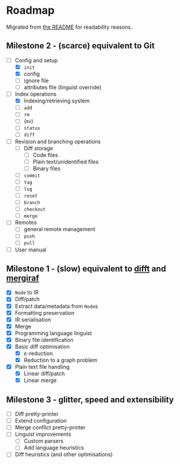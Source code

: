Roadmap
=======

Migrated from [the README](./README.markdown) for readability reasons.

Milestone 2 - (scarce) equivalent to Git
----------------------------------------

- [ ] Config and setup
  - [x] `init`
  - [x] config
  - [ ] ignore file
  - [ ] attributes file (linguist override)
- [ ] Index operations
  - [x] Indexing/retrieving system
  - [ ] `add`
  - [ ] `rm`
  - [ ] (`mv`)
  - [ ] `status`
  - [ ] `diff`
- [ ] Revision and branching operations
  - [ ] Diff storage
	- [ ] Code files
	- [ ] Plain text/unidentified files
	- [ ] Binary files
  - [ ] `commit`
  - [ ] `tag`
  - [ ] `log`
  - [ ] `reset`
  - [ ] `branch`
  - [ ] `checkout`
  - [ ] `merge`
- [ ] Remotes
  - [ ] general remote management
  - [ ] `push`
  - [ ] `pull`
- [ ] User manual

Milestone 1 - (slow) equivalent to [difft](https://github.com/Wilfred/difftastic) and [mergiraf](https://mergiraf.org/)
-----------------------------------------------------------------------------------------------------------------------

- [x] `Node` to IR
- [x] Diff/patch
- [x] Extract data/metadata from `Node`s
- [x] Formatting preservation
- [x] IR serialisation
- [x] Merge
- [x] Programming language linguist
- [x] Binary file identification
- [x] Basic diff optimisation
  - [x] ε-reduction
  - [x] Reduction to a graph problem
- [x] Plain text file handling
  - [x] Linear diff/patch
  - [x] Linear merge

Milestone 3 - glitter, speed and extensibility
---------------------------------------

- [ ] Diff pretty-printer
- [ ] Extend configuration
- [ ] Merge conflict pretty-printer
- [ ] Linguist improvements
  - [ ] Custom parsers
  - [ ] Add language heuristics
- [ ] Diff heuristics (and other optimisations)
